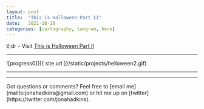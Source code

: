 ```yaml
---
layout: post
title:  "This Is Halloween Part II"
date:   2021-10-18
categories: [cartography, tangram, here]
---
```


tl;dr - Visit [This is Halloween Part II](https://www.jonahadkins.com/halloween2/)

<hr>

![progress0]({{ site.url }}/static/projects/helloween2.gif)

<hr>




<hr>
Got questions or comments? Feel free to [email me](mailto:jonahadkins@gmail.com) or hit me up on [twitter](https://twitter.com/jonahadkins).
